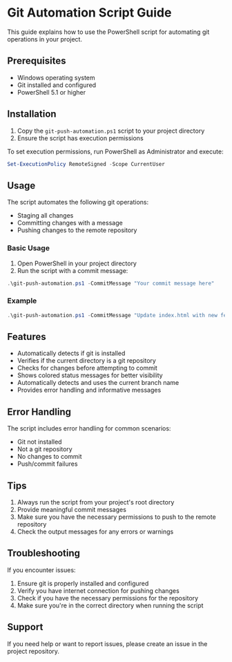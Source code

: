 # Git Automation Script Guide

This guide explains how to use the PowerShell script for automating git operations in your project.

## Prerequisites

- Windows operating system
- Git installed and configured
- PowerShell 5.1 or higher

## Installation

1. Copy the `git-push-automation.ps1` script to your project directory
2. Ensure the script has execution permissions

To set execution permissions, run PowerShell as Administrator and execute:
```powershell
Set-ExecutionPolicy RemoteSigned -Scope CurrentUser
```

## Usage

The script automates the following git operations:
- Staging all changes
- Committing changes with a message
- Pushing changes to the remote repository

### Basic Usage

1. Open PowerShell in your project directory
2. Run the script with a commit message:

```powershell
.\git-push-automation.ps1 -CommitMessage "Your commit message here"
```

### Example

```powershell
.\git-push-automation.ps1 -CommitMessage "Update index.html with new features"
```

## Features

- Automatically detects if git is installed
- Verifies if the current directory is a git repository
- Checks for changes before attempting to commit
- Shows colored status messages for better visibility
- Automatically detects and uses the current branch name
- Provides error handling and informative messages

## Error Handling

The script includes error handling for common scenarios:
- Git not installed
- Not a git repository
- No changes to commit
- Push/commit failures

## Tips

1. Always run the script from your project's root directory
2. Provide meaningful commit messages
3. Make sure you have the necessary permissions to push to the remote repository
4. Check the output messages for any errors or warnings

## Troubleshooting

If you encounter issues:

1. Ensure git is properly installed and configured
2. Verify you have internet connection for pushing changes
3. Check if you have the necessary permissions for the repository
4. Make sure you're in the correct directory when running the script

## Support

If you need help or want to report issues, please create an issue in the project repository.

